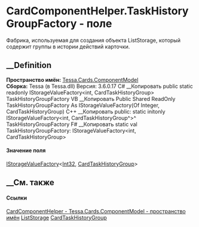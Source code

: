 # CardComponentHelper.TaskHistoryGroupFactory - поле
Фабрика, используемая для создания объекта ListStorage<CardTaskHistoryGroup>,
который содержит группы в истории действий карточки.
## __Definition
 **Пространство имён:**
[Tessa.Cards.ComponentModel](N_Tessa_Cards_ComponentModel.htm)  
 **Сборка:** Tessa (в Tessa.dll) Версия: 3.6.0.17
C# __Копировать
     public static readonly IStorageValueFactory<int, CardTaskHistoryGroup> TaskHistoryGroupFactory
VB __Копировать
     Public Shared ReadOnly TaskHistoryGroupFactory As IStorageValueFactory(Of Integer, CardTaskHistoryGroup)
C++ __Копировать
     public:
    static initonly IStorageValueFactory<int, CardTaskHistoryGroup^>^ TaskHistoryGroupFactory
F# __Копировать
     static val TaskHistoryGroupFactory: IStorageValueFactory<int, CardTaskHistoryGroup>
#### Значение поля
[IStorageValueFactory](T_Tessa_Platform_Storage_IStorageValueFactory_2.htm)<[Int32](https://learn.microsoft.com/dotnet/api/system.int32),
[CardTaskHistoryGroup](T_Tessa_Cards_CardTaskHistoryGroup.htm)>
##  __См. также
#### Ссылки
[CardComponentHelper - ](T_Tessa_Cards_ComponentModel_CardComponentHelper.htm)
[Tessa.Cards.ComponentModel - пространство
имён](N_Tessa_Cards_ComponentModel.htm)
[ListStorage<T>](T_Tessa_Platform_Storage_ListStorage_1.htm)
[CardTaskHistoryGroup](T_Tessa_Cards_CardTaskHistoryGroup.htm)
